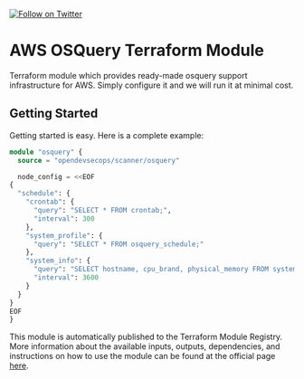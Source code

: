 [![Follow on Twitter](https://img.shields.io/twitter/follow/opendevsecops.svg?logo=twitter)](https://twitter.com/opendevsecops)

# AWS OSQuery Terraform Module

Terraform module which provides ready-made osquery support infrastructure for AWS. Simply configure it and we will run it at minimal cost.

## Getting Started

Getting started is easy. Here is a complete example:

```terraform
module "osquery" {
  source = "opendevsecops/scanner/osquery"

  node_config = <<EOF
{
  "schedule": {
    "crontab": {
      "query": "SELECT * FROM crontab;",
      "interval": 300
    },
    "system_profile": {
      "query": "SELECT * FROM osquery_schedule;"
    },
    "system_info": {
      "query": "SELECT hostname, cpu_brand, physical_memory FROM system_info;",
      "interval": 3600
    }
  }
}
EOF
}
```

This module is automatically published to the Terraform Module Registry. More information about the available inputs, outputs, dependencies, and instructions on how to use the module can be found at the official page [here](https://registry.terraform.io/modules/opendevsecops/osquery).
